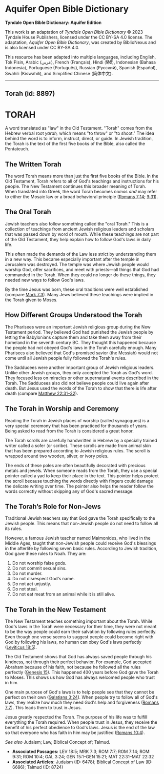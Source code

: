 # Aquifer Open Bible Dictionary

**Tyndale Open Bible Dictionary: Aquifer Edition**

This work is an adaptation of *Tyndale Open Bible Dictionary* © 2023 Tyndale House Publishers, licensed under the CC BY\-SA 4\.0 license. The adaptation, *Aquifer Open Bible Dictionary*, was created by BiblioNexus and is also licensed under CC BY\-SA 4\.0\.

This resource has been adapted into multiple languages, including English, Tok Pisin, Arabic (عربي), French (Français), Hindi (हिंदी), Indonesian (Bahasa Indonesia), Portuguese (Português), Russian (Русский), Spanish (Español), Swahili (Kiswahili), and Simplified Chinese (简体中文).



--------------------------------

## Torah (id: 8897)

TORAH
=====

A word translated as "law" in the Old Testament. "Torah" comes from the Hebrew verbal root *yarah,* which means "to throw" or "to shoot." The idea behind the word is to inform, instruct, direct, or guide. In Jewish tradition, the Torah is the text of the first five books of the Bible, also called the Pentateuch. 

The Written Torah
-----------------

The word Torah means more than just the first five books of the Bible. In the Old Testament, Torah refers to all of God's teachings and instructions for his people. The New Testament continues this broader meaning of Torah. When translated into Greek, the word Torah becomes *nomos and* may refer to either the Mosaic law or a broad behavioral principle ([Romans 7:14](https://ref.ly/Rom7:14); [9:31](https://ref.ly/Rom9:31)).

The Oral Torah
--------------

Jewish teachers also follow something called the "oral Torah." This is a collection of teachings from ancient Jewish religious leaders and scholars that was passed down by word of mouth. While these teachings are not part of the Old Testament, they help explain how to follow God's laws in daily life. 

This often made the demands of the Law less strict by understanding them in a new way. This became especially important after the temple in Jerusalem was destroyed. The temple was where Jewish people would worship God, offer sacrifices, and meet with priests—all things that God had commanded in the Torah. When they could no longer do these things, they needed new ways to follow God's laws.

By the time Jesus was born, these oral traditions were well established (compare [Mark 7:3](https://ref.ly/Mark7:3)). Many Jews believed these teachings were implied in the Torah given to Moses.

How Different Groups Understood the Torah
-----------------------------------------

The Pharisees were an important Jewish religious group during the New Testament period. They believed God had punished the Jewish people by letting the Babylonians capture them and take them away from their homeland in the seventh century BC. They thought this happened because the people had not obeyed God's laws in the Torah carefully enough. Many Pharisees also believed that God's promised savior (the Messiah) would not come until all Jewish people fully followed the Torah's rules.

The Sadducees were another important group of Jewish religious leaders. Unlike other Jewish groups, they only accepted the Torah as God's word. They focused less on miracles or other supernatural events described in the Torah. The Sadducees also did not believe people could live again after death. But Jesus used the words of the Torah to show that there is life after death (compare [Matthew 22:31–32](https://ref.ly/Matt22:31-Matt22:32)).

The Torah in Worship and Ceremony
---------------------------------

Reading the Torah in Jewish places of worship (called synagogues) is a very special ceremony that has been practiced for thousands of years. Being asked to read from the Torah is considered a great honor.

The Torah scrolls are carefully handwritten in Hebrew by a specially trained writer called a sofer (or scribe). These scrolls are made from animal skin that has been prepared according to Jewish religious rules. The scroll is wrapped around two wooden, silver, or ivory poles.

The ends of these poles are often beautifully decorated with precious metals and jewels. When someone reads from the Torah, they use a special pointer called a yad to keep their place in the text. This pointer helps protect the scroll because touching the words directly with fingers could damage the delicate writing over time. The pointer also helps the reader follow the words correctly without skipping any of God's sacred message.

The Torah’s Role for Non\-Jews
------------------------------

Traditional Jewish teachers say that God gave the Torah specifically to the Jewish people. This means that non\-Jewish people do not need to follow all its rules.

However, a famous Jewish teacher named Maimonides, who lived in the Middle Ages, taught that non\-Jewish people could receive God's blessings in the afterlife by following seven basic rules. According to Jewish tradition, God gave these rules to Noah. They are:

1. Do not worship false gods.
2. Do not commit sexual sins.
3. Do not murder.
4. Do not disrespect God's name.
5. Do not act unjustly.
6. Do not steal.
7. Do not eat meat from an animal while it is still alive.

The Torah in the New Testament
------------------------------

The New Testament teaches something important about the Torah. While God's laws in the Torah were necessary for their time, they were not meant to be the way people could earn their salvation by following rules perfectly. Even though one verse seems to suggest people could become right with God by following his laws, no human can obey God's laws perfectly ([Leviticus 18:5](https://ref.ly/Lev18:5)). 

The Old Testament shows that God has always saved people through his kindness, not through their perfect behavior. For example, God accepted Abraham because of his faith, not because he followed all the rules perfectly ([Genesis 15](https://ref.ly/Gen15:1-Gen15:21)). This happened 400 years before God gave the Torah to Moses. This shows us how God has always welcomed people who trust in him.

One main purpose of God's laws is to help people see that they cannot be perfect on their own ([Galatians 3:24](https://ref.ly/Gal3:24)). When people try to follow all of God's laws, they realize how much they need God's help and forgiveness ([Romans 7:7](https://ref.ly/Rom7:7)). This leads them to trust in Jesus.

Jesus greatly respected the Torah. The purpose of his life was to fulfill everything the Torah required. When people trust in Jesus, they receive the benefit of his perfect obedience to God's laws. Jesus is the end of the law so that everyone who has faith in him may be justified ([Romans 10:4](https://ref.ly/Rom10:4)).

*See also* Judaism; Law, Biblical Concept of; Talmud.

* **Associated Passages:** LEV 18:5; MRK 7:3; ROM 7:7; ROM 7:14; ROM 9:31; ROM 10:4; GAL 3:24; GEN 15:1–GEN 15:21; MAT 22:31–MAT 22:32
* **Associated Articles:** Judaism (ID: 6478); Biblical Concept of Law (ID: 6696); Talmud (ID: 8724)

